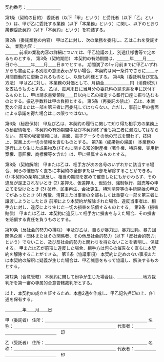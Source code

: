 契約番号：＿＿＿＿＿＿＿＿

第1条（契約の目的）
委託者（以下「甲」という）と受託者（以下「乙」という）は、甲が乙に委託する業務（以下「本業務」という）に関し、以下のとおり業務委託契約（以下「本契約」という）を締結する。

第2条（委託業務の内容）
甲は乙に対し、次の業務を委託し、乙はこれを受託する。
業務内容：＿＿＿＿＿＿＿＿＿＿＿＿＿＿＿＿＿＿＿＿＿＿＿＿＿＿＿＿＿＿＿
前項の業務内容の詳細については、甲乙協議の上、別途仕様書等で定めるものとする。
第3条（契約期間）
本契約の有効期間は、＿＿＿年＿＿月＿＿日から＿＿＿年＿＿月＿＿日までとする。
期間満了の1ヶ月前までに甲乙いずれからも書面による別段の意思表示がない場合、本契約は同一条件でさらに＿＿ヶ月間自動的に更新されるものとし、以後も同様とする。
第4条（委託料及び支払方法）
甲は乙に対し、本業務の対価として、月額金＿＿＿＿＿＿円（消費税別）を支払うものとする。
乙は、毎月末日に当月分の委託料の請求書を甲に送付するものとし、甲は請求書受領後＿＿日以内に乙の指定する銀行口座に振り込むものとする。振込手数料は甲の負担とする。
第5条（再委託の禁止）
乙は、本業務の全部または一部を第三者に再委託してはならない。ただし、事前に甲の書面による承諾を得た場合はこの限りではない。

第6条（秘密保持）
甲及び乙は、本契約の履行に関して知り得た相手方の業務上の秘密情報を、本契約の有効期間中及び本契約終了後も第三者に漏洩してはならない。
前項の秘密情報には、書面、電子データその他の形式を問わず、技術上、営業上の一切の情報を含むものとする。
第7条（成果物の帰属）
本業務の遂行により生じた成果物及びそれに関する知的財産権（著作権、特許権、実用新案権、意匠権、商標権等を含む）は、甲に帰属するものとする。

第8条（契約解除）
甲または乙は、相手方が次の各号のいずれかに該当する場合、何らの催告なく直ちに本契約の全部または一部を解除することができる。
(1) 本契約の条項に違反し、相当の期間を定めて催告したにもかかわらず、その違反が是正されないとき
(2) 差押え、仮差押え、仮処分、強制執行、競売等の申立てを受けたとき
(3) 破産、民事再生、会社更生、特別清算等の手続開始の申立てがあったとき
(4) 解散、清算または事業の全部もしくは重要な一部を第三者に譲渡しようとしたとき
前項により本契約が解除された場合、違反当事者は、相手方に対し、違反により生じた一切の損害を賠償するものとする。
第9条（損害賠償）
甲または乙は、本契約に違反して相手方に損害を与えた場合、その損害を賠償する責任を負うものとする。

第10条（反社会的勢力の排除）
甲及び乙は、自らが暴力団、暴力団員、暴力団関係企業・団体またはその関係者、その他反社会的勢力（以下「反社会的勢力」という）でないこと、及び反社会的勢力と関わりを持たないことを表明し、保証する。
甲または乙が前項に違反した場合、相手方は何らの催告なく直ちに本契約を解除することができる。
第11条（協議事項）
本契約に定めのない事項または本契約の解釈に疑義が生じた場合は、甲乙誠意をもって協議し、解決するものとする。

第12条（合意管轄）
本契約に関して紛争が生じた場合は、＿＿＿＿＿＿地方裁判所を第一審の専属的合意管轄裁判所とする。

以上、本契約の成立を証するため、本書2通を作成し、甲乙記名押印の上、各1通を保有する。

＿＿＿＿年＿＿月＿＿日

甲（委託者）
住所：＿＿＿＿＿＿＿＿＿＿＿＿＿＿＿＿＿＿＿＿＿＿＿＿
名称：＿＿＿＿＿＿＿＿＿＿＿＿＿＿＿＿＿＿＿＿＿＿＿＿
代表者：＿＿＿＿＿＿＿＿＿＿＿＿＿＿＿＿＿　印

乙（受託者）
住所：＿＿＿＿＿＿＿＿＿＿＿＿＿＿＿＿＿＿＿＿＿＿＿＿
名称：＿＿＿＿＿＿＿＿＿＿＿＿＿＿＿＿＿＿＿＿＿＿＿＿
代表者：＿＿＿＿＿＿＿＿＿＿＿＿＿＿＿＿＿　印
